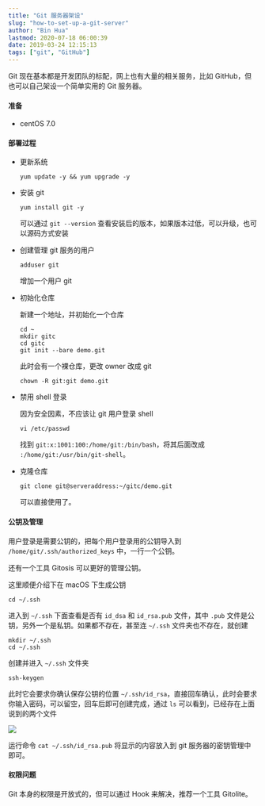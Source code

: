 ```yaml
---
title: "Git 服务器架设"
slug: "how-to-set-up-a-git-server"
author: "Bin Hua"
lastmod: 2020-07-18 06:00:39
date: 2019-03-24 12:15:13
tags: ["git", "GitHub"]
---
```


Git 现在基本都是开发团队的标配，网上也有大量的相关服务，比如 GitHub，但也可以自己架设一个简单实用的 Git 服务器。

#### 准备

- centOS 7.0

#### 部署过程

- 更新系统

    ```
    yum update -y && yum upgrade -y
    ```
    
- 安装 git

    ```
    yum install git -y
    ```
    
    可以通过 `git --version` 查看安装后的版本，如果版本过低，可以升级，也可以源码方式安装
    
- 创建管理 git 服务的用户

    ```
    adduser git
    ```
    
    增加一个用户 git
    
- 初始化仓库

    新建一个地址，并初始化一个仓库
    
    ```
    cd ~
    mkdir gitc
    cd gitc
    git init --bare demo.git
    ```
    
    此时会有一个裸仓库，更改 owner 改成 git
    
    ```
    chown -R git:git demo.git
    ```
    
- 禁用 shell 登录

    因为安全因素，不应该让 git 用户登录 shell
    
    ```
    vi /etc/passwd
    ```
    
    找到 `git:x:1001:100:/home/git:/bin/bash`，将其后面改成 `:/home/git:/usr/bin/git-shell`。
    
- 克隆仓库

    ```
    git clone git@serveraddress:~/gitc/demo.git
    ```
    
    可以直接使用了。
    
#### 公钥及管理

用户登录是需要公钥的，把每个用户登录用的公钥导入到 `/home/git/.ssh/authorized_keys` 中，一行一个公钥。

还有一个工具 Gitosis 可以更好的管理公钥。

这里顺便介绍下在 macOS 下生成公钥

```
cd ~/.ssh
```

进入到 `~/.ssh` 下面查看是否有 `id_dsa` 和 `id_rsa.pub` 文件，其中 `.pub` 文件是公钥，另外一个是私钥。如果都不存在，甚至连 `~/.ssh` 文件夹也不存在，就创建

```
mkdir ~/.ssh
cd ~/.ssh
```

创建并进入 `~/.ssh` 文件夹

```
ssh-keygen
```

此时它会要求你确认保存公钥的位置 `~/.ssh/id_rsa`，直接回车确认，此时会要求你输入密码，可以留空，回车后即可创建完成，通过 `ls` 可以看到，已经存在上面说到的两个文件

![](/imgs/id_rsa_github.png)

运行命令 `cat ~/.ssh/id_rsa.pub` 将显示的内容放入到 git 服务器的密钥管理中即可。

#### 权限问题

Git 本身的权限是开放式的，但可以通过 Hook 来解决，推荐一个工具 Gitolite。
